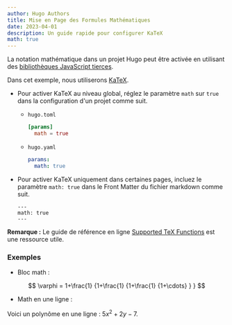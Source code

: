 ```yaml
---
author: Hugo Authors
title: Mise en Page des Formules Mathématiques
date: 2023-04-01
description: Un guide rapide pour configurer KaTeX
math: true
---
```


La notation mathématique dans un projet Hugo peut être activée en utilisant des
[bibliothèques JavaScript tierces](https://github.com/BiosPlus/hugo-blog-extended/blob/main/layouts/partials/helpers/katex.html).

<!--more-->

Dans cet exemple, nous utiliserons [KaTeX](https://katex.org/).

- Pour activer KaTeX au niveau global, réglez le paramètre `math` sur `true` dans la configuration d'un projet comme suit.

  - `hugo.toml`
    ```toml
    [params]
      math = true
    ```
  - `hugo.yaml`
    ```yaml
    params:
      math: true
    ```
- Pour activer KaTeX uniquement dans certaines pages, incluez le paramètre `math: true` dans
  le Front Matter du fichier markdown comme suit.

  ```
  ---
  math: true
  ---
  ```

**Remarque :** Le guide de référence en ligne
[Supported TeX Functions](https://katex.org/docs/supported.html) est une ressource utile.

### Exemples

- Bloc math :

$$
\varphi = 1+\frac{1} {1+\frac{1} {1+\frac{1} {1+\cdots} } }
$$

- Math en une ligne :

Voici un polynôme en une ligne : $5x^2 + 2y -7$.